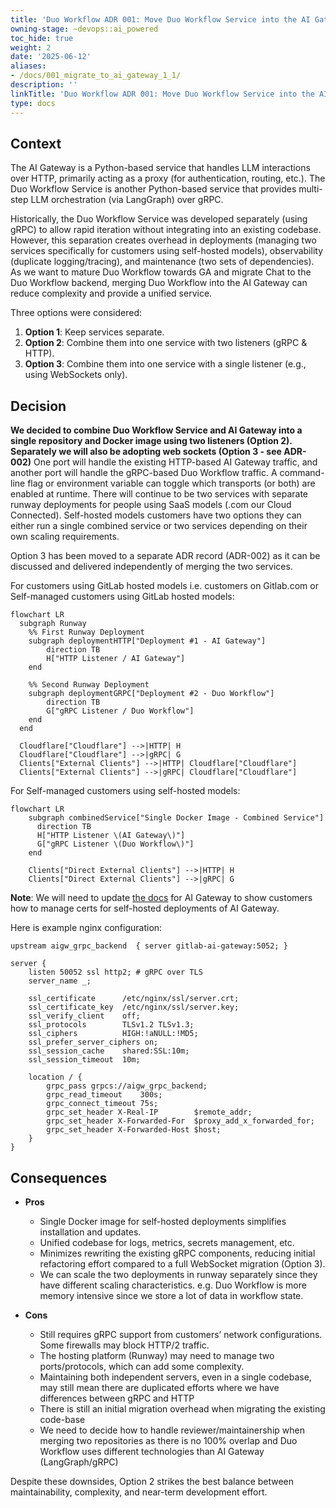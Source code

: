 ```yaml
---
title: 'Duo Workflow ADR 001: Move Duo Workflow Service into the AI Gateway'
owning-stage: ~devops::ai_powered
toc_hide: true
weight: 2
date: '2025-06-12'
aliases:
- /docs/001_migrate_to_ai_gateway_1_1/
description: ''
linkTitle: 'Duo Workflow ADR 001: Move Duo Workflow Service into the AI Gateway'
type: docs
---
```


## Context

The AI Gateway is a Python-based service that handles LLM interactions over HTTP, primarily acting as a proxy (for authentication, routing, etc.). The Duo Workflow Service is another Python-based service that provides multi-step LLM orchestration (via LangGraph) over gRPC.

Historically, the Duo Workflow Service was developed separately (using gRPC) to allow rapid iteration without integrating into an existing codebase. However, this separation creates overhead in deployments (managing two services specifically for customers using self-hosted models), observability (duplicate logging/tracing), and maintenance (two sets of dependencies). As we want to mature Duo Workflow towards GA and migrate Chat to the Duo Workflow backend, merging Duo Workflow into the AI Gateway can reduce complexity and provide a unified service.

Three options were considered:

1. **Option 1**: Keep services separate.
2. **Option 2**: Combine them into one service with two listeners (gRPC & HTTP).
3. **Option 3**: Combine them into one service with a single listener (e.g., using WebSockets only).

## Decision

**We decided to combine Duo Workflow Service and AI Gateway into a single repository and Docker image using two listeners (Option 2). Separately we will also be adopting web sockets (Option 3 - see ADR-002)** One port will handle the existing HTTP-based AI Gateway traffic, and another port will handle the gRPC-based Duo Workflow traffic. A command-line flag or environment variable can toggle which transports (or both) are enabled at runtime. There will continue to be two services with separate runway deployments for people using SaaS models (.com our Cloud Connected). Self-hosted models customers have two options they can either run a single combined service or two services depending on their own scaling requirements.

Option 3 has been moved to a separate ADR record (ADR-002) as it can be discussed and delivered independently of merging the two services.

For customers using GitLab hosted models i.e. customers on Gitlab.com or Self-managed customers using GitLab hosted models:

```mermaid
flowchart LR
  subgraph Runway
    %% First Runway Deployment
    subgraph deploymentHTTP["Deployment #1 - AI Gateway"]
        direction TB
        H["HTTP Listener / AI Gateway"]
    end

    %% Second Runway Deployment
    subgraph deploymentGRPC["Deployment #2 - Duo Workflow"]
        direction TB
        G["gRPC Listener / Duo Workflow"]
    end
  end

  Cloudflare["Cloudflare"] -->|HTTP| H
  Cloudflare["Cloudflare"] -->|gRPC| G
  Clients["External Clients"] -->|HTTP| Cloudflare["Cloudflare"]
  Clients["External Clients"] -->|gRPC| Cloudflare["Cloudflare"]
```

For Self-managed customers using self-hosted models:

```mermaid
flowchart LR
    subgraph combinedService["Single Docker Image - Combined Service"]
      direction TB
      H["HTTP Listener \(AI Gateway\)"]
      G["gRPC Listener \(Duo Workflow\)"]
    end

    Clients["Direct External Clients"] -->|HTTP| H
    Clients["Direct External Clients"] -->|gRPC| G
```

**Note**: We will need to update [the docs](https://docs.gitlab.com/install/install_ai_gateway/#set-up-docker-with-nginx-and-ssl) for AI Gateway to show customers how to manage certs for self-hosted deployments of AI Gateway.

Here is example nginx configuration:

```nginx
upstream aigw_grpc_backend  { server gitlab-ai-gateway:5052; }

server {
    listen 50052 ssl http2; # gRPC over TLS
    server_name _;

    ssl_certificate      /etc/nginx/ssl/server.crt;
    ssl_certificate_key  /etc/nginx/ssl/server.key;
    ssl_verify_client    off;
    ssl_protocols        TLSv1.2 TLSv1.3;
    ssl_ciphers          HIGH:!aNULL:!MD5;
    ssl_prefer_server_ciphers on;
    ssl_session_cache    shared:SSL:10m;
    ssl_session_timeout  10m;

    location / {
        grpc_pass grpcs://aigw_grpc_backend;
        grpc_read_timeout    300s;
        grpc_connect_timeout 75s;
        grpc_set_header X-Real-IP        $remote_addr;
        grpc_set_header X-Forwarded-For  $proxy_add_x_forwarded_for;
        grpc_set_header X-Forwarded-Host $host;
    }
}
```

## Consequences

- **Pros**  
  - Single Docker image for self-hosted deployments simplifies installation and updates.  
  - Unified codebase for logs, metrics, secrets management, etc.  
  - Minimizes rewriting the existing gRPC components, reducing initial refactoring effort compared to a full WebSocket migration (Option 3).
  - We can scale the two deployments in runway separately since they have different scaling characteristics. e.g. Duo Workflow is more memory intensive since we store a lot of data in workflow state.

- **Cons**  
  - Still requires gRPC support from customers’ network configurations. Some firewalls may block HTTP/2 traffic.  
  - The hosting platform (Runway) may need to manage two ports/protocols, which can add some complexity.
  - Maintaining both independent servers, even in a single codebase, may still mean there are duplicated efforts where we have differences between gRPC and HTTP
  - There is still an initial migration overhead when migrating the existing code-base
  - We need to decide how to handle reviewer/maintainership when merging two repositories as there is no 100% overlap and Duo Workflow uses different technologies than AI Gateway (LangGraph/gRPC)

Despite these downsides, Option 2 strikes the best balance between maintainability, complexity, and near-term development effort. 
